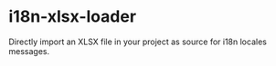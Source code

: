 # i18n-xlsx-loader
Directly import an XLSX file in your project as source for i18n locales messages.
